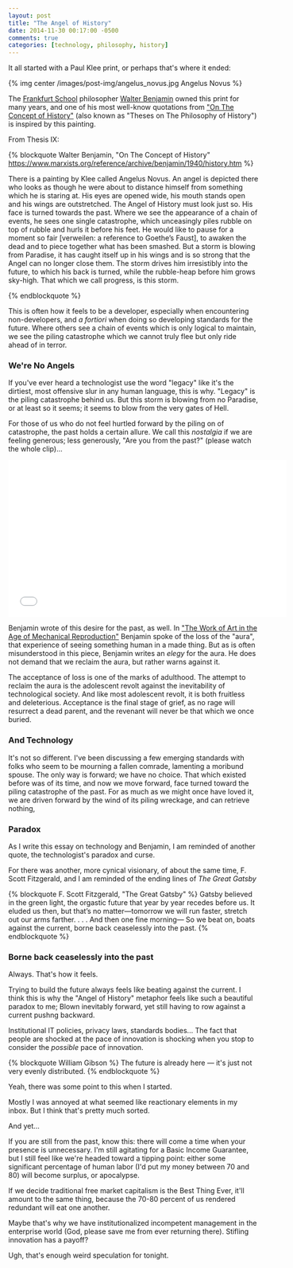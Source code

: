 ```yaml
---
layout: post
title: "The Angel of History"
date: 2014-11-30 00:17:00 -0500
comments: true
categories: [technology, philosophy, history]
---
```


It all started with a Paul Klee print, or perhaps that's where it ended:

{% img center /images/post-img/angelus_novus.jpg Angelus Novus %}

The [Frankfurt School](http://en.wikipedia.org/wiki/Frankfurt_School) philosopher [Walter Benjamin](http://en.wikipedia.org/wiki/Walter_Benjamin) owned this print for many years, and one of his most well-know quotations from ["On The Concept of History"](https://www.marxists.org/reference/archive/benjamin/1940/history.htm) (also known as "Theses on The Philosophy of History") is inspired by this painting.

<!--more-->

From Thesis IX:

{% blockquote Walter Benjamin, "On The Concept of History" https://www.marxists.org/reference/archive/benjamin/1940/history.htm %}

There is a painting by Klee called Angelus Novus. An angel is depicted there who looks as though he were about to distance himself from something which he is staring at. His eyes are opened wide, his mouth stands open and his wings are outstretched. The Angel of History must look just so. His face is turned towards the past. Where we see the appearance of a chain of events, he sees one single catastrophe, which unceasingly piles rubble on top of rubble and hurls it before his feet. He would like to pause for a moment so fair [verweilen: a reference to Goethe’s Faust], to awaken the dead and to piece together what has been smashed. But a storm is blowing from Paradise, it has caught itself up in his wings and is so strong that the Angel can no longer close them. The storm drives him irresistibly into the future, to which his back is turned, while the rubble-heap before him grows sky-high. That which we call progress, is this storm.

{% endblockquote %}

This is often how it feels to be a developer, especially when encountering non-developers, and _a fortiori_ when doing so developing standards for the future. Where others see a chain of events which is only logical to maintain, we see the piling catastrophe which we cannot truly flee but only ride ahead of in terror.

### We're No Angels

If you've ever heard a technologist use the word "legacy" like it's the dirtiest, most offensive slur in any human language, this is why. "Legacy" is the piling catastrophe behind us. But this storm is blowing from no Paradise, or at least so it seems; it seems to blow from the very gates of Hell.

For those of us who do not feel hurtled forward by the piling on of catastrophe, the past holds a certain allure. We call this _nostalgia_ if we are feeling generous; less generously, "Are you from the past?"  (please watch the whole clip)...

<iframe width="560" height="315" src="//www.youtube.com/embed/-E4fm4Wqego" frameborder="0" allowfullscreen></iframe>

Benjamin wrote of this desire for the past, as well. In ["The Work of Art in the Age of Mechanical Reproduction"](https://www.marxists.org/reference/subject/philosophy/works/ge/benjamin.htm) Benjamin spoke of the loss of the "aura", that experience of seeing something human in a made thing. But as is often misunderstood in this piece, Benjamin writes an _elegy_ for the aura. He does not demand that we reclaim the aura, but rather warns against it.

The acceptance of loss is one of the marks of adulthood. The attempt to reclaim the aura is the adolescent revolt against the inevitability of technological society. And like most adolescent revolt, it is both fruitless and deleterious. Acceptance is the final stage of grief, as no rage will resurrect a dead parent, and the revenant will never be that which we once buried.

### And Technology

It's not so different. I've been discussing a few emerging standards with folks who seem to be mourning a fallen comrade, lamenting a moribund spouse. The only way is forward; we have no choice. That which existed before was of its time, and now we move forward, face turned toward the piling catastrophe of the past. For as much as we might once have loved it, we are driven forward by the wind of its piling wreckage, and can retrieve nothing,

### Paradox

As I write this essay on technology and Benjamin, I am reminded of another quote, the technologist's paradox and curse.

For there was another, more cynical visionary, of about the same time, F. Scott Fitzgerald, and I am reminded of the ending lines of _The Great Gatsby_

{% blockquote F. Scott Fitzgerald, "The Great Gatsby" %}
Gatsby believed in the green light, the orgastic future that year by year recedes before us. It eluded us then, but that’s no matter—tomorrow we will run faster, stretch out our arms farther. . . . And then one fine morning—
So we beat on, boats against the current, borne back ceaselessly into the past.
{% endblockquote %}

### Borne back ceaselessly into the past

Always. That's how it feels.

Trying to build the future always feels like beating against the current. I think this is why the "Angel of History" metaphor feels like such a beautiful paradox to me; Blown inevitably forward, yet still having to row against a current pushng backward.

Institutional IT policies, privacy laws, standards bodies... The fact that people are shocked at the pace of innovation is shocking when you stop to consider the _possible_ pace of innovation.

{% blockquote William Gibson %}
The future is already here — it's just not very evenly distributed.
{% endblockquote %}

Yeah, there was some point to this when I started.

Mostly I was annoyed at what seemed like reactionary elements in my inbox. But I think that's pretty much sorted.

And yet...

If you are still from the past, know this: there will come a time when your presence is unnecessary. I'm still agitating for a Basic Income Guarantee, but I still feel like we're headed toward a tipping point: either some significant percentage of human labor (I'd put my money between 70 and 80) will become surplus, or apocalypse.

If we decide traditional free market capitalism is the Best Thing Ever, it'll amount to the same thing, because the 70-80 percent of us rendered redundant will eat one another.

Maybe that's why we have institutionalized incompetent management in the enterprise world (God, please save me from ever returning there). Stifling innovation has a payoff?

Ugh, that's enough weird speculation for tonight.
